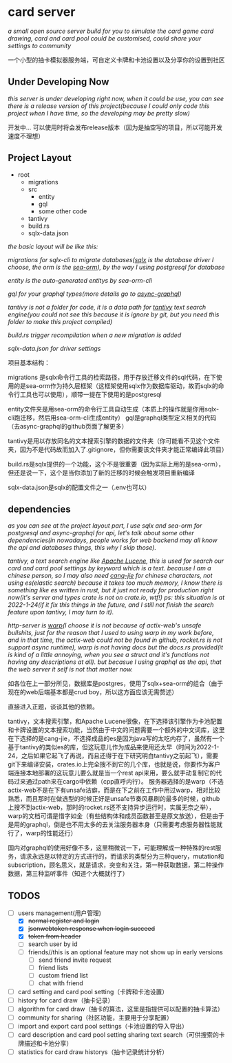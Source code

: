 # card server

*a small open source server build for you to simulate the card game card drawing, card and card pool could be customised, could share your settings to community*

一个小型的抽卡模拟器服务端，可自定义卡牌和卡池设置以及分享你的设置到社区
## Under Developing Now
*this server is under developing right now, when it could be use, you can see there is a release version of this project(because I could only code this project when I have time, so the developing may be pretty slow)*

开发中... 可以使用时将会发布release版本（因为是抽空写的项目，所以可能开发速度不理想）
## Project Layout

 - root
	 - migrations
	 - src
		 - entity
		 - gql
		 - some other code
	- tantivy
	- build.rs
	- sqlx-data.json

*the basic layout will be like this:*

*migrations for sqlx-cli to migrate databases([sqlx](https://github.com/launchbadge/sqlx) is the database driver I choose, the orm is the [sea-orm](https://github.com/SeaQL/sea-orm)), by the way I using postgresql for database* 

*entity is the auto-generated entitys by sea-orm-cli*

*gql for your graphql types(more details go to [async-graphql](https://github.com/async-graphql/async-graphql))*

*tantivy is not a folder for code, it is a data path for [tantivy](https://github.com/quickwit-inc/tantivy) text search engine(you could not see this because it is ignore by git, but you need this folder to make this project compiled)*

*build.rs trigger recompilation when a new migration is added*

*sqlx-data.json for driver settings*

项目基本结构：

migrations 是sqlx命令行工具的检索路径，用于存放迁移文件的sql代码，在下使用的是sea-orm作为持久层框架（这框架使用sqlx作为数据库驱动，故而sqlx的命令行工具也可以使用），顺带一提在下使用的是postgresql

entity文件夹是用sea-orm的命令行工具自动生成（本质上的操作就是你用sqlx-cli跑迁移，然后用sea-orm-cli生成entity）
gql是graphql类型定义相关的代码（去async-graphql的github页面了解更多）

tantivy是用以存放同名的文本搜索引擎的数据的文件夹（你可能看不见这个文件夹，因为不是代码故而加入了.gitignore，但你需要该文件夹才能正常编译此项目）

build.rs是sqlx提供的一个功能，这个不是很重要（因为实际上用的是sea-orm），但还是说一下，这个是当你添加了新的迁移的时候会触发项目重新编译

sqlx-data.json是sqlx的配置文件之一（.env也可以）
## dependencies
*as you can see at the project layout part, I use sqlx and sea-orm for postgresql and async-graphql for api,
let's talk about some other dependencies(in nowadays, people works for web backend may all know the api and databases things, this why I skip those).*

*tantivy, a text search engine like [Apache Lucene](https://lucene.apache.org/), this is used for search our card and card pool settings by keyword which is a text. because I am a chinese person, so I may also need [cang-jie](https://crates.io/crates/cang-jie) for chinese characters, not using es(elastic search) because it takes too much memory, I know there is something like es written in rust, but it just not ready for production right now(it's server and types crate is not on crate.io, wtf!) ps: this situation is at 2022-1-24(if it fix this things in the future, and I still not finish the search feature upon tantivy, I may turn to it).*

*http-server is [warp](https://docs.rs/warp/)(I choose it is not because of actix-web's unsafe bullshits, just for the reason that I used to using warp in my work before, and in that time, the actix-web could not be found in github, rocket.rs is not support async runtime), warp is not having docs but the docs.rs provided(it is kind of a little annoying, when you see a struct and it's functions not having any descriptions at all). but becasue I using graphql as the api, that the web server it self is not that matter now.*

如各位在上一部分所见，数据库是postgres，使用了sqlx+sea-orm的组合（由于现在的web后端基本都是crud boy，所以这方面应该无需赘述）

直接进入正题，谈谈其他的依赖。

tantivy，文本搜索引擎，和Apache Lucene很像，在下选择该引擎作为卡池配置和卡牌设置的文本搜索功能，当然由于中文的问题需要一个额外的中文词库，这里在下选择的是cang-jie，不选择成品的es是因为java写的太吃内存了，虽然有一个基于tantivy的类似es的库，但这玩意儿作为成品来使用还太早（时间为2022-1-24，之后如果它起飞了再说，而且还得于在下研究明白tantivy之前起飞），需要git下来编译安装，crates.io上完全搜不到它的几个库，也就是说，你要作为客户端连接本地部署的这玩意儿要么就是当一个rest api来用，要么就手动复制它的代码过来通过path来在cargo中依赖（cpp直呼内行）。
服务器选择的是warp（不选actix-web不是在下有unsafe洁癖，而是在下之前在工作中用过warp，相对比较熟悉，而且那时在做选型的时候正好是unsafe节奏风暴刷的最多的时候，github上搜不到actix-web，那时的rocket.rs还不支持异步运行时，实属无奈之举），warp的文档可谓是惜字如金（有些结构体和成员函数甚至是原文放送），但是由于是用的graphql，倒是也不用太多的去关注服务器本身（只需要考虑服务器性能就行了，warp的性能还行）

国内对graphql的使用好像不多，这里稍微说一下，可能理解成一种特殊的rest服务，请求永远是以特定的方式进行的，而请求的类型分为三种query，mutation和subscription，顾名思义，就是请求，突变和关注，第一种获取数据，第二种操作数据，第三种监听事件（知道个大概就行了）
## TODOS
 - [ ] users management(用户管理)
	 - [x] ~~normal register and login~~
	 - [x] ~~jsonwebtoken response when login succeed~~
	 - [x] ~~token from header~~
	 - [ ] search user by id
	 - [ ] friends//this is an optional feature may not show up in early versions
		 - [ ] send friend invite request
		 - [ ] friend lists
		 - [ ] custom friend list
		 - [ ] chat with friend
 - [ ] card setting and card pool setting（卡牌和卡池设置）
 - [ ] history for card draw（抽卡记录）
 - [ ] algorithm for card draw（抽卡的算法，这里是指提供可以配置的抽卡算法）
 - [ ] community for sharing（社区功能，主要用于分享配置）
 - [ ] import and export card pool settings（卡池设置的导入导出）
 - [ ] card description and card pool setting sharing text search（可供搜索的卡牌描述和卡池分享）
 - [ ] statistics for card draw historys（抽卡记录统计分析）
